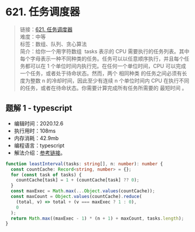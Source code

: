 # 621. 任务调度器

> 链接：[621. 任务调度器](https://leetcode-cn.com/problems/task-scheduler/)  
> 难度：中等  
> 标签：数组、队列、贪心算法  
> 简介：给你一个用字符数组  tasks 表示的 CPU 需要执行的任务列表。其中每个字母表示一种不同种类的任务。任务可以以任意顺序执行，并且每个任务都可以在 1 个单位时间内执行完。在任何一个单位时间，CPU 可以完成一个任务，或者处于待命状态。然而，两个 相同种类 的任务之间必须有长度为整数 n 的冷却时间，因此至少有连续 n 个单位时间内 CPU 在执行不同的任务，或者在待命状态。你需要计算完成所有任务所需要的 最短时间 。

## 题解 1 - typescript

- 编辑时间：2020.12.6
- 执行用时：108ms
- 内存消耗：42.9mb
- 编程语言：typescript
- 解法介绍：[参考链接](https://leetcode-cn.com/problems/task-scheduler/solution/ren-wu-diao-du-qi-by-leetcode-solution-ur9w/)。

```typescript
function leastInterval(tasks: string[], n: number): number {
  const countCache: Record<string, number> = {};
  for (const task of tasks) {
    countCache[task] = 1 + (countCache[task] ?? 0);
  }
  const maxExec = Math.max(...Object.values(countCache));
  const maxCount = Object.values(countCache).reduce(
    (total, v) => total + (v === maxExec ? 1 : 0),
    0
  );
  return Math.max((maxExec - 1) * (n + 1) + maxCount, tasks.length);
}
```

